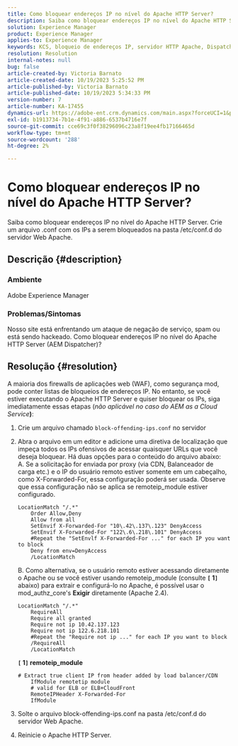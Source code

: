```yaml
---
title: Como bloquear endereços IP no nível do Apache HTTP Server?
description: Saiba como bloquear endereços IP no nível do Apache HTTP Server.
solution: Experience Manager
product: Experience Manager
applies-to: Experience Manager
keywords: KCS, bloqueio de endereços IP, servidor HTTP Apache, Dispatcher AEM
resolution: Resolution
internal-notes: null
bug: false
article-created-by: Victoria Barnato
article-created-date: 10/19/2023 5:25:52 PM
article-published-by: Victoria Barnato
article-published-date: 10/19/2023 5:34:33 PM
version-number: 7
article-number: KA-17455
dynamics-url: https://adobe-ent.crm.dynamics.com/main.aspx?forceUCI=1&pagetype=entityrecord&etn=knowledgearticle&id=9cbb468a-a46e-ee11-8df0-6045bd006793
exl-id: b1913734-7b1e-4f91-a886-6537b4716e7f
source-git-commit: cce69c3f0f38296096c23a8f19ee4fb17166465d
workflow-type: tm+mt
source-wordcount: '288'
ht-degree: 2%

---
```


# Como bloquear endereços IP no nível do Apache HTTP Server?


Saiba como bloquear endereços IP no nível do Apache HTTP Server. Crie um arquivo .conf com os IPs a serem bloqueados na pasta /etc/conf.d do servidor Web Apache.

## Descrição {#description}


### <b>Ambiente</b>

Adobe Experience Manager



### <b>Problemas/Sintomas</b>

Nosso site está enfrentando um ataque de negação de serviço, spam ou está sendo hackeado. Como bloquear endereços IP no nível do Apache HTTP Server (AEM Dispatcher)?


## Resolução {#resolution}


A maioria dos firewalls de aplicações web (WAF), como segurança mod, pode conter listas de bloqueios de endereços IP. No entanto, se você estiver executando o Apache HTTP Server e quiser bloquear os IPs, siga imediatamente essas etapas (*não aplicável no caso do AEM as a Cloud Service<b>*)</b>:

1. Crie um arquivo chamado `block-offending-ips.conf` no servidor
2. Abra o arquivo em um editor e adicione uma diretiva de localização que impeça todos os IPs ofensivos de acessar quaisquer URLs que você deseja bloquear. Há duas opções para o conteúdo do arquivo abaixo:<br>    A. Se a solicitação for enviada por proxy (via CDN, Balanceador de carga etc.) e o IP do usuário remoto estiver somente em um cabeçalho, como X-Forwarded-For, essa configuração poderá ser usada. Observe que essa configuração não se aplica se remoteip_module estiver configurado.


   ```
   LocationMatch "/.*"
       Order Allow,Deny
       Allow from all
       SetEnvif X-Forwarded-For "10\.42\.137\.123" DenyAccess
       SetEnvif X-Forwarded-For "122\.6\.218\.101" DenyAccess
       #Repeat the "SetEnvlf X-Forwarded-For ..." for each IP you want to block
       Deny from env=DenyAccess
       /LocationMatch
   ```

   B. Como alternativa, se o usuário remoto estiver acessando diretamente o Apache ou se você estiver usando remoteip_module (consulte <b>`[` 1`]` </b> abaixo) para extrair e configurá-lo no Apache, é possível usar o mod_authz_core&#39;s <b>Exigir</b> diretamente (Apache 2.4).


   ```
   LocationMatch "/.*"
       RequireAll
       Require all granted
       Require not ip 10.42.137.123
       Require not ip 122.6.218.101
       #Repeat the "Require not ip ..." for each IP you want to block
       /RequireAll
       /LocationMatch
   ```


   <b>`[` 1`]`  remoteip_module</b>


   ```
   # Extract true client IP from header added by load balancer/CDN
       IfModule remotetip module
       # valid for ELB or ELB+CloudFront
       RemoteIPHeader X-Forwarded-For
       IfModule
   ```


3. Solte o arquivo block-offending-ips.conf na pasta /etc/conf.d do servidor Web Apache.
4. Reinicie o Apache HTTP Server.
